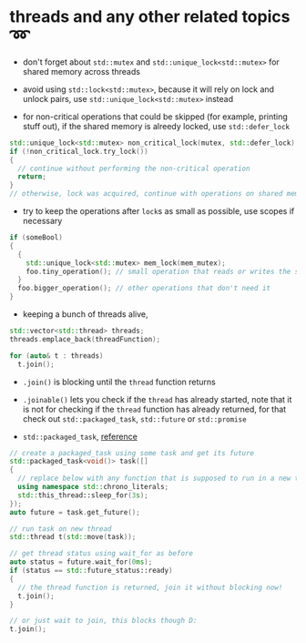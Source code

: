 # threads and any other related topics :loop:

* don't forget about `std::mutex` and `std::unique_lock<std::mutex>` for shared memory across threads

* avoid using `std::lock<std::mutex>`, because it will rely on lock and unlock pairs, use `std::unique_lock<std::mutex>` instead

* for non-critical operations that could be skipped (for example, printing stuff out), if the shared memory is alreedy locked, use `std::defer_lock`

```cpp
std::unique_lock<std::mutex> non_critical_lock(mutex, std::defer_lock);
if (!non_critical_lock.try_lock())
{
  // continue without performing the non-critical operation
  return;
}
// otherwise, lock was acquired, continue with operations on shared memory
```

* try to keep the operations after `lock`s as small as possible, use scopes if necessary

```cpp
if (someBool)
{
  {
    std::unique_lock<std::mutex> mem_lock(mem_mutex);
    foo.tiny_operation(); // small operation that reads or writes the shared memory
  }
  foo.bigger_operation(); // other operations that don't need it
}
```

* keeping a bunch of threads alive, 

```cpp
std::vector<std::thread> threads;
threads.emplace_back(threadFunction);

for (auto& t : threads)
  t.join();
```

* `.join()` is blocking until the `thread` function returns

* `.joinable()` lets you check if the `thread` has already started, note that it is not for checking if the `thread` function has already returned, for that check out `std::packaged_task`, `std::future` or `std::promise`

* `std::packaged_task`, [reference](https://stackoverflow.com/questions/9094422/how-to-check-if-a-stdthread-is-still-running)

```cpp
// create a packaged_task using some task and get its future
std::packaged_task<void()> task([]
{
  // replace below with any function that is supposed to run in a new thread
  using namespace std::chrono_literals;
  std::this_thread::sleep_for(3s);
});
auto future = task.get_future();

// run task on new thread
std::thread t(std::move(task));

// get thread status using wait_for as before
auto status = future.wait_for(0ms);
if (status == std::future_status::ready)
{
  // the thread function is returned, join it without blocking now!
  t.join();
}

// or just wait to join, this blocks though D:
t.join();
```

